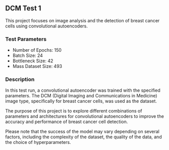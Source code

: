 ## DCM Test 1

This project focuses on image analysis and the detection of breast cancer cells using convolutional autoencoders.

### Test Parameters

- Number of Epochs: 150
- Batch Size: 24
- Bottleneck Size: 42
- Mass Dataset Size: 493

### Description

In this test run, a convolutional autoencoder was trained with the specified parameters. The DCM (Digital Imaging and Communications in Medicine) image type, specifically for breast cancer cells, was used as the dataset.

The purpose of this project is to explore different combinations of parameters and architectures for convolutional autoencoders to improve the accuracy and performance of breast cancer cell detection.

Please note that the success of the model may vary depending on several factors, including the complexity of the dataset, the quality of the data, and the choice of hyperparameters.
